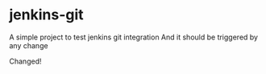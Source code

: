 # jenkins-git

A simple project to test jenkins git integration
And it should be triggered by any change

Changed!
